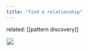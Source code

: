 ```yaml
---
title: "find a relationship"
---
```


related: [[pattern discovery]]

<img src='https://scrapbox.io/api/pages/nishio/en/icon' alt='en.icon' height="19.5"/>